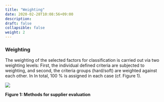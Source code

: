 ```yaml
---
title: "Weighting"
date: 2020-02-28T10:08:56+09:00
description: 
draft: false
collapsible: false
weight: 2
---
```

### Weighting

The weighting of the selected factors for classification is carried out via two weighting levels: First, the individual defined criteria are subjected to weighting, and second, the criteria groups (hard/soft) are weighted against each other. In 
In total, 100 % is assigned in each case (cf. Figure 1).

![](images/connectornav/easysupra/Abb1.png)

**Figure 1: Methods for supplier evaluation**
